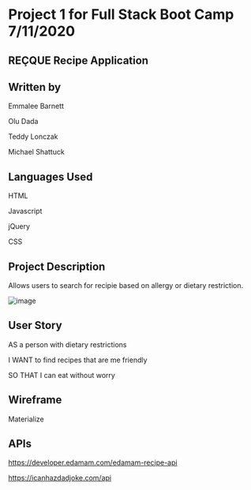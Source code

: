 # Project 1 for Full Stack Boot Camp 7/11/2020

## REÇQUE Recipe Application

## Written by

Emmalee Barnett

Olu Dada

Teddy Lonczak

Michael Shattuck

## Languages Used
HTML

Javascript

jQuery

CSS

## Project Description
Allows users to search for recipie based on allergy or dietary restriction.

![image](https://i.ibb.co/Ybr8wFP/RE-QUE.png)

## User Story
AS a person with dietary restrictions

I WANT to find recipes that are me friendly

SO THAT I can eat without worry

## Wireframe
Materialize

## APIs
https://developer.edamam.com/edamam-recipe-api

https://icanhazdadjoke.com/api


